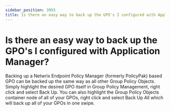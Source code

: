 ```yaml
---
sidebar_position: 3993
title: Is there an easy way to back up the GPO's I configured with Application Manager?
---
```


# Is there an easy way to back up the GPO's I configured with Application Manager?

Backing up a Netwrix Endpoint Policy Manager (formerly PolicyPak) based GPO can be backed up the same way as all other Group Policy Objects. Simply highlight the desired GPO itself in Group Policy Management, right click and select Back Up. You can also highlight the Group Policy Objects container node of all of your GPOs, right click and select Back Up All which will back up all of your GPOs in one swipe.